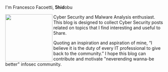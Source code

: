 I'm Francesco Facoetti, **5hid**obu

<img align="left" width="150" src="https://github.com/user-attachments/assets/b5c1c431-244d-4e4e-87ac-b0f17f03a658">

Cyber Security and Malware Analysis enthusiast. 
This blog is designed to collect Cyber Security posts related on topics that I find interesting and useful to 5hare.

Quoting an inspiration and aspiration of mine, “I believe it is the duty of every IT professional to give back to the community.” 
I hope this blog can contribute and motivate "neverending wanna-be better" infosec community.

